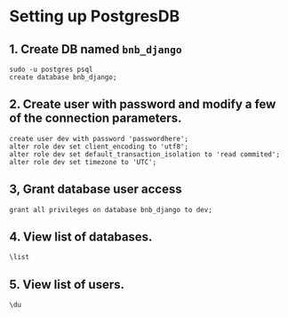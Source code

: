 # Setting up PostgresDB

## 1. Create DB named `bnb_django`

```shell
sudo -u postgres psql
create database bnb_django;
```

## 2. Create user with password and modify a few of the connection parameters.

```shell
create user dev with password 'passwordhere';
alter role dev set client_encoding to 'utf8';
alter role dev set default_transaction_isolation to 'read commited';
alter role dev set timezone to 'UTC';
```

## 3, Grant database user access

```shell
grant all privileges on database bnb_django to dev;
```

## 4. View list of databases.

```shell
\list
```

## 5. View list of users.

```shell
\du
```